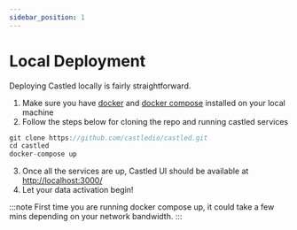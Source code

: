 ```yaml
---
sidebar_position: 1
---
```


# Local Deployment

Deploying Castled locally is fairly straightforward.

1. Make sure you have [docker](https://docs.docker.com/get-docker/) and [docker compose](https://docs.docker.com/compose/install/) installed on your local machine
2. Follow the steps below for cloning the repo and running castled services

```jsx title="Local Deployment"
git clone https://github.com/castledio/castled.git
cd castled
docker-compose up
```

3. Once all the services are up, Castled UI should be available at [http://localhost:3000/](http://localhost:3000/)
4. Let your data activation begin!

:::note
First time you are running docker compose up, it could take a few mins depending on your network bandwidth.
:::
